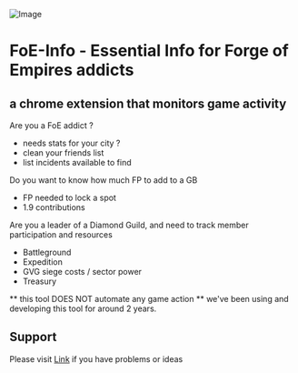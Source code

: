 ![Image](https://foe-info.github.io/images/foebanner.jpg)

# FoE-Info - Essential Info for Forge of Empires addicts

## a chrome extension that monitors game activity

Are you a FoE addict ?
- needs stats for your city ?
- clean your friends list 
- list incidents available to find


Do you want to know how much FP to add to a GB
- FP needed to lock a spot
- 1.9 contributions

Are you a leader of a Diamond Guild, and need to track member participation and resources
- Battleground
- Expedition
- GVG siege costs / sector power
- Treasury

** this tool DOES NOT automate any game action **
we've been using and developing this tool for around 2 years.

## Support 

Please visit [Link](https://github.com/FoE-Info/chrome/issues/) if you have problems or ideas
